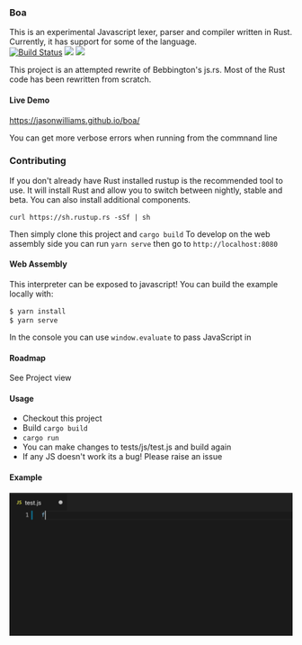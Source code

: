 ### Boa

This is an experimental Javascript lexer, parser and compiler written in Rust. Currently, it has support for some of the language.  
[![Build Status](https://travis-ci.com/jasonwilliams/boa.svg?branch=master)](https://travis-ci.com/jasonwilliams/boa)
[![](http://meritbadge.herokuapp.com/boa)](https://crates.io/crates/boa)
[![](https://docs.rs/Boa/badge.svg)](https://docs.rs/Boa/)

This project is an attempted rewrite of Bebbington's js.rs. Most of the Rust code has been rewritten from scratch.

#### Live Demo

https://jasonwilliams.github.io/boa/

You can get more verbose errors when running from the commnand line

### Contributing

If you don't already have Rust installed rustup is the recommended tool to use. It will install Rust and allow you to switch between nightly, stable and beta. You can also install additional components.

```
curl https://sh.rustup.rs -sSf | sh
```

Then simply clone this project and `cargo build`
To develop on the web assembly side you can run `yarn serve` then go to `http://localhost:8080`

#### Web Assembly

This interpreter can be exposed to javascript!
You can build the example locally with:

```
$ yarn install
$ yarn serve
```

In the console you can use `window.evaluate` to pass JavaScript in

#### Roadmap

See Project view

#### Usage

- Checkout this project
- Build `cargo build`
- `cargo run`
- You can make changes to tests/js/test.js and build again
- If any JS doesn't work its a bug! Please raise an issue

#### Example

![Example](docs/img/latestDemo.gif)
